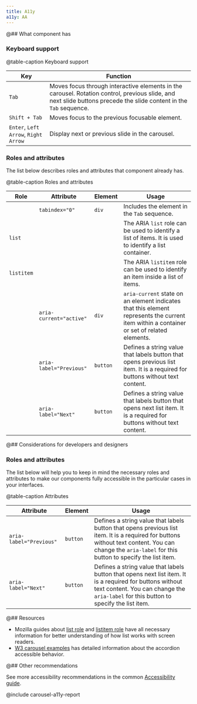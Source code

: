 ```yaml
---
title: A11y
a11y: AA
---
```


@## What component has

### Keyboard support

@table-caption Keyboard support

| Key                             | Function                                                                                                                                                            |
| ------------------------------- | ------------------------------------------------------------------------------------------------------------------------------------------------------------------- |
| `Tab`                           | Moves focus through interactive elements in the carousel. Rotation control, previous slide, and next slide buttons precede the slide content in the `Tab` sequence. |
| `Shift + Tab`                   | Moves focus to the previous focusable element.                                                                                                                      |
| `Enter`, `Left Arrow`, `Right Arrow` | Display next or previous slide in the carousel.                                                                                                                     |

### Roles and attributes

The list below describes roles and attributes that component already has.

@table-caption Roles and attributes

| Role       | Attribute      | Element | Usage                                                                                                  |
| ---------- | -------------- | ------- | ------------------------------------------------------------------------------------------------------ |
|            | `tabindex="0"` | `div`   | Includes the element in the `Tab` sequence.                                                            |
| `list`     |                |         | The ARIA `list` role can be used to identify a list of items. It is used to identify a list container. |
| `listitem` |                |         | The ARIA `listitem` role can be used to identify an item inside a list of items.                       |
|            | `aria-current="active"` | `div`   | `aria-current` state on an element indicates that this element represents the current item within a container or set of related elements. |
|            | `aria-label="Previous"`            | `button`   | Defines a string value that labels button that opens previous list item. It is a required for buttons without text content.  |
|            | `aria-label="Next"`            | `button`   | Defines a string value that labels button that opens next list item. It is a required for buttons without text content.  |

@## Considerations for developers and designers

### Roles and attributes

The list below will help you to keep in mind the necessary roles and attributes to make our components fully accessible in the particular cases in your interfaces.

@table-caption Attributes

| Attribute         | Element | Usage                                                                                                                                                                 |
| ----------------- | ------- | --------------------------------------------------------------------------------------------------------------------------------------------------------------------- |
| `aria-label="Previous"`            | `button`   | Defines a string value that labels button that opens previous list item. It is a required for buttons without text content. You can change the `aria-label` for this button to specify the list item.  |
| `aria-label="Next"`            | `button`   | Defines a string value that labels button that opens next list item. It is a required for buttons without text content. You can change the `aria-label` for this button to specify the list item.  |

@## Resources

- Mozilla guides about [list role](https://developer.mozilla.org/en-US/docs/Web/Accessibility/ARIA/Roles/list_role) and [listitem role](https://developer.mozilla.org/en-US/docs/Web/Accessibility/ARIA/Roles/listitem_role) have all necessary information for better understanding of how list works with screen readers.
- [W3 carousel examples](https://www.w3.org/WAI/ARIA/apg/patterns/carousel/) has detailed information about the accordion accessible behavior.

@## Other recommendations

See more accessibility recommendations in the common [Accessibility guide](/core-principles/a11y/).

@include carousel-a11y-report
